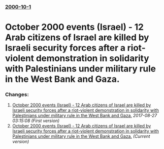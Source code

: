 ### [2000-10-1](/news/2000/10/1/index.md)

#  October 2000 events (Israel) - 12 Arab citizens of Israel are killed by Israeli security forces after a riot-violent demonstration in solidarity with Palestinians under military rule in the West Bank and Gaza.




### Changes:

1. [ October 2000 events (Israel) - 12 Arab citizens of Israel are killed by Israeli security forces after a riot-violent demonstration in solidarity with Palestinians under military rule in the West Bank and Gaza.](/news/2000/10/1/october-2000-events-israel-12-arab-citizens-of-israel-are-killed-by-israeli-security-forces-after-a-riot-violent-demonstration-in-sol.md) _2017-08-27 03:15:08 (First version)_
1. [ October 2000 events (Israel) - 12 Arab citizens of Israel are killed by Israeli security forces after a riot-violent demonstration in solidarity with Palestinians under military rule in the West Bank and Gaza.](/news/2000/10/1/october-2000-events-israel-a-12-arab-citizens-of-israel-are-killed-by-israeli-security-forces-after-a-riot-violent-demonstration-in-sol.md) _(Current version)_
